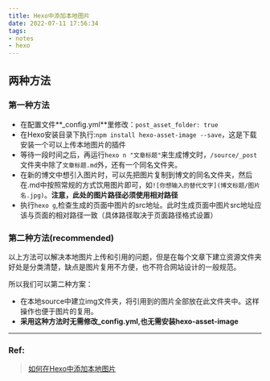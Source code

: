 ```yaml
---
title: Hexo中添加本地图片
date: 2022-07-11 17:56:34
tags:
- notes
- hexo
---
```


<!-- more -->
## 两种方法

### 第一种方法
* 在配置文件**_config.yml**里修改：`post_asset_folder: true`
* 在Hexo安装目录下执行:`npm install hexo-asset-image --save`，这是下载安装一个可以上传本地图片的插件
* 等待一段时间之后，再运行`hexo n "文章标题"`来生成博文时，`/source/_post`文件夹中除了`文章标题.md`外，还有一个同名文件夹。
* 在新的博文中想引入图片时，可以先把图片复制到博文的同名文件夹，然后在.md中按照常规的方式饮用图片即可，如`![你想输入的替代文字](博文标题/图片名.jpg)`。**注意，此处的图片路径必须使用相对路径**
* 执行`hexo g`,检查生成的页面中图片的src地址。此时生成页面中图片src地址应该与页面的相对路径一致（具体路径取决于页面路径格式设置）


### 第二种方法(recommended)
以上方法可以解决本地图片上传和引用的问题，但是在每个文章下建立资源文件夹好处是分类清楚，缺点是图片复用不方便，也不符合网站设计的一般规范。

所以我们可以第二种方案：

* 在本地source中建立img文件夹，将引用到的图片全部放在此文件夹中。这样操作也便于图片的复用。
* **采用这种方法时无需修改_config.yml,也无需安装hexo-asset-image**

---
### Ref:

> [如何在Hexo中添加本地图片](https://ashooter.github.io/2018-11-15/%E5%A6%82%E4%BD%95%E5%9C%A8Hexo%E4%B8%AD%E6%B7%BB%E5%8A%A0%E6%9C%AC%E5%9C%B0%E5%9B%BE%E7%89%87/)
